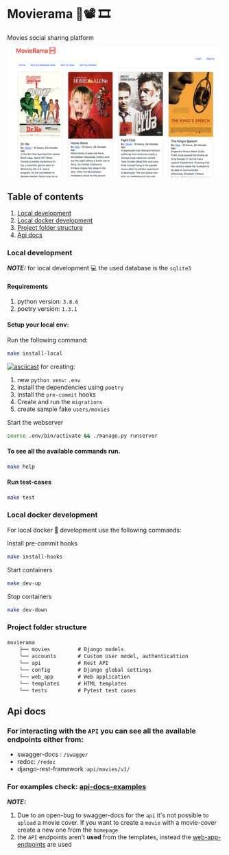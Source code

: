 # Movierama 🍿📽️ 🎞️
Movies social sharing platform 

![project](readme-data/project.png)

## Table of contents
1. [Local development](#local-development)
2. [Local docker development](#local-docker-development)
3. [Project folder structure](#project-folder-structure)
4. [Api docs](#api-docs)

### Local development 
**_NOTE:_**  for local development 💻 the used database is the `sqlite3`

#### Requirements
1. python version: `3.8.6`
2. poetry version: `1.3.1`

#### Setup your local env:
Run the following command:
```bash
make install-local
```
[![asciicast](https://asciinema.org/a/ZdKV1pTjJUU6nd7O7KRrYgZeF.svg)](https://asciinema.org/a/ZdKV1pTjJUU6nd7O7KRrYgZeF)
for creating:
1. new `python venv`: `.env`
2. install the dependencies using `poetry`
3. install the `pre-commit` hooks 
4. Create and run the `migrations`
5. create sample fake `users/movies`

Start the webserver
```bash
source .env/bin/activate && ./manage.py runserver
```

#### To see all the available commands run.
```bash
make help 
```
#### Run test-cases
```bash
make test 
```

### Local docker development
For local docker 🐳  development use the following commands:

Install pre-commit hooks
```bash
make install-hooks
```
Start containers 
```bash
make dev-up
```
Stop containers
```bash
make dev-down
```

### Project folder structure 

```
movierama
    ├── movies         # Django models 
    └── accounts       # Custom User model, authenticattion 
    └── api            # Rest API
    └── config         # Django global settings
    └── web_app        # Web application
    └── templates      # HTML templates
    └── tests          # Pytest test cases
```

## Api docs 

### For interacting with the `API` you can see all the available endpoints either from:

  * swagger-docs : `/swagger`
  * redoc: `/redoc`
  * django-rest-framework :`api/movies/v1/`


### For examples check: [api-docs-examples](api/api-docs.md)

**_NOTE:_** 
1. Due to an open-bug to swagger-docs for the `api` it's 
not possible to `upload` a movie cover. If you want to create a `movie`
with a movie-cover create a new one from the `homepage`
2. the `API` endpoints aren't **used** from the templates, instead the
[web-app-endpoints](https://github.com/iplitharas/movierama/blob/main/web_app/urls.py#L13) are
used